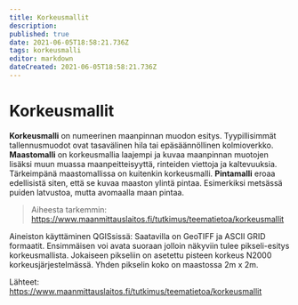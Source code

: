 ```yaml
---
title: Korkeusmallit
description: 
published: true
date: 2021-06-05T18:58:21.736Z
tags: korkeusmalli
editor: markdown
dateCreated: 2021-06-05T18:58:21.736Z
---
```


# Korkeusmallit
**Korkeusmalli** on numeerinen maanpinnan muodon esitys. Tyypillisimmät tallennusmuodot ovat tasavälinen hila tai epäsäännöllinen kolmioverkko.
**Maastomalli** on korkeusmallia laajempi ja kuvaa maanpinnan muotojen lisäksi muun muassa maanpeitteisyyttä, rinteiden viettoja ja kaltevuuksia. Tärkeimpänä maastomallissa on kuitenkin korkeusmalli.
**Pintamalli** eroaa edellisistä siten, että se kuvaa maaston ylintä pintaa. Esimerkiksi metsässä puiden latvustoa, mutta avomaalla maan pintaa.

> Aiheesta tarkemmin: https://www.maanmittauslaitos.fi/tutkimus/teematietoa/korkeusmallit

Aineiston käyttäminen QGISsissä:
Saatavilla on GeoTIFF ja ASCII GRID formaatit. Ensimmäisen voi avata suoraan jolloin näkyviin tulee pikseli-esitys korkeusmallista. Jokaiseen pikseliin on asetettu pisteen korkeus N2000 korkeusjärjestelmässä. Yhden pikselin koko on maastossa 2m x 2m.




Lähteet:
https://www.maanmittauslaitos.fi/tutkimus/teematietoa/korkeusmallit
